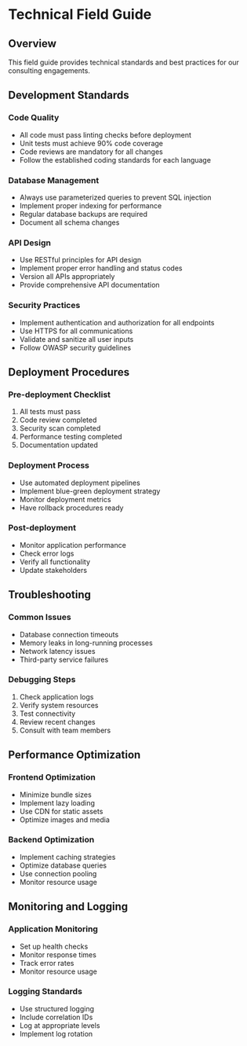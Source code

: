 # Technical Field Guide

## Overview
This field guide provides technical standards and best practices for our consulting engagements.

## Development Standards

### Code Quality
- All code must pass linting checks before deployment
- Unit tests must achieve 90% code coverage
- Code reviews are mandatory for all changes
- Follow the established coding standards for each language

### Database Management
- Always use parameterized queries to prevent SQL injection
- Implement proper indexing for performance
- Regular database backups are required
- Document all schema changes

### API Design
- Use RESTful principles for API design
- Implement proper error handling and status codes
- Version all APIs appropriately
- Provide comprehensive API documentation

### Security Practices
- Implement authentication and authorization for all endpoints
- Use HTTPS for all communications
- Validate and sanitize all user inputs
- Follow OWASP security guidelines

## Deployment Procedures

### Pre-deployment Checklist
1. All tests must pass
2. Code review completed
3. Security scan completed
4. Performance testing completed
5. Documentation updated

### Deployment Process
- Use automated deployment pipelines
- Implement blue-green deployment strategy
- Monitor deployment metrics
- Have rollback procedures ready

### Post-deployment
- Monitor application performance
- Check error logs
- Verify all functionality
- Update stakeholders

## Troubleshooting

### Common Issues
- Database connection timeouts
- Memory leaks in long-running processes
- Network latency issues
- Third-party service failures

### Debugging Steps
1. Check application logs
2. Verify system resources
3. Test connectivity
4. Review recent changes
5. Consult with team members

## Performance Optimization

### Frontend Optimization
- Minimize bundle sizes
- Implement lazy loading
- Use CDN for static assets
- Optimize images and media

### Backend Optimization
- Implement caching strategies
- Optimize database queries
- Use connection pooling
- Monitor resource usage

## Monitoring and Logging

### Application Monitoring
- Set up health checks
- Monitor response times
- Track error rates
- Monitor resource usage

### Logging Standards
- Use structured logging
- Include correlation IDs
- Log at appropriate levels
- Implement log rotation 